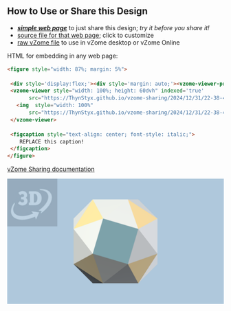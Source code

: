 
## How to Use or Share this Design

 - [***simple web page***](<https://ThynStyx.github.io/vzome-sharing/2024/12/31/22-38-43-Snub-field-Dextro-Snub-cube/>) to just share this design; *try it before you share it!*
 - [source file for that web page](<https://github.com/ThynStyx/vzome-sharing/edit/main/2024/12/31/22-38-43-Snub-field-Dextro-Snub-cube/index.md>); click to customize
 - [raw vZome file](<https://raw.githubusercontent.com/ThynStyx/vzome-sharing/main/2024/12/31/22-38-43-Snub-field-Dextro-Snub-cube/Snub-field-Dextro-Snub-cube.vZome>) to use in vZome desktop or vZome Online
 
 HTML for embedding in any web page:
 ```html
<figure style="width: 87%; margin: 5%">
  
  <div style='display:flex;'><div style='margin: auto;'><vzome-viewer-previous load-camera='true' label='prev step'></vzome-viewer-previous><vzome-viewer-next load-camera='true' label='next step'></vzome-viewer-next></div></div>
  <vzome-viewer style="width: 100%; height: 60dvh" indexed='true'
        src="https://ThynStyx.github.io/vzome-sharing/2024/12/31/22-38-43-Snub-field-Dextro-Snub-cube/Snub-field-Dextro-Snub-cube.vZome" >
    <img  style="width: 100%"
        src="https://ThynStyx.github.io/vzome-sharing/2024/12/31/22-38-43-Snub-field-Dextro-Snub-cube/Snub-field-Dextro-Snub-cube.png" >
  </vzome-viewer>

  <figcaption style="text-align: center; font-style: italic;">
     REPLACE this caption!
  </figcaption>
</figure>

 ```

[vZome Sharing documentation](https://vzome.github.io/vzome/sharing.html#how-it-works)

![Image](<Snub-field-Dextro-Snub-cube.png>)


